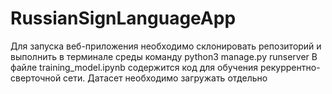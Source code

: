 # RussianSignLanguageApp
Для запуска веб-приложения необходимо склонировать репозиторий и выполнить в терминале среды команду python3 manage.py runserver
В файле training_model.ipynb содержится код для обучения рекуррентно-сверточной сети. Датасет необходимо загружать отдельно
